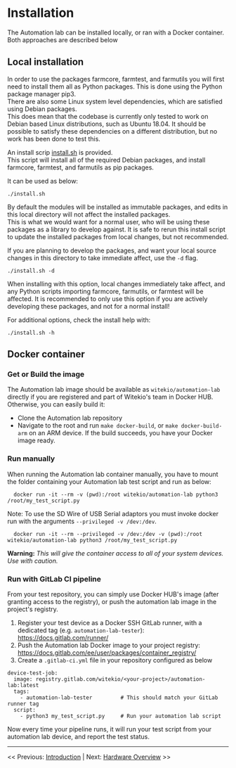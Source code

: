 # Installation

The Automation lab can be installed locally, or ran with a Docker container. Both approaches are described below

## Local installation

In order to use the packages farmcore, farmtest, and farmutils you will first need to install them all as Python packages.
This is done using the Python package manager pip3.  
There are also some Linux system level dependencies, which are satisfied using Debian packages.  
This does mean that the codebase is currently only tested to work on Debian based Linux distributions, such as Ubuntu 18.04.
It should be possible to satisfy these dependencies on a different distribution, but no work has been done to test this.  

An install scrip [install.sh](install.sh) is provided.  
This script will install all of the required Debian packages, and install farmcore, farmtest, and farmutils as pip packages.  

It can be used as below:

``` shell
./install.sh
```

By default the modules will be installed as immutable packages, and edits in this local directory will not affect the installed packages.  
This is what we would want for a normal user, who will be using these packages as a library to develop against.
It is safe to rerun this install script to update the installed packages from local changes, but not recommended.

If you are planning to develop the packages, and want your local source changes in this directory to take immediate affect, use the `-d` flag.

```shell
./install.sh -d
```

When installing with this option, local changes immediately take affect, and any Python scripts importing farmcore, farmutils, or farmtest will be affected.
It is recommended to only use this option if you are actively developing these packages, and not for a normal install!

For additional options, check the install help with:

```shell
./install.sh -h
```

## Docker container

### Get or Build the image

The Automation lab image should be available as `witekio/automation-lab` directly if you are registered and part of Witekio's team in Docker HUB. Otherwise, you can easily build it:
* Clone the Automation lab repository
* Navigate to the root and run `make docker-build`, or `make docker-build-arm` on an ARM device. If the build succeeds, you have your Docker image ready.

### Run manually

When running the Automation lab container manually, you have to mount the folder containing your Automation lab test script and run as below:

```shell
  docker run -it --rm -v (pwd):/root witekio/automation-lab python3 /root/my_test_script.py
```

Note: To use the SD Wire of USB Serial adaptors you must invoke docker run with the arguments `--privileged -v /dev:/dev`.

```shell
  docker run -it --rm --privileged -v /dev:/dev -v (pwd):/root witekio/automation-lab python3 /root/my_test_script.py
```

**Warning:** _This will give the container access to all of your system devices. Use with caution._

### Run with GitLab CI pipeline

From your test repository, you can simply use Docker HUB's image (after granting access to the registry), or push the automation lab image in the project's registry.

1. Register your test device as a Docker SSH GitLab runner, with a dedicated tag (e.g. `automation-lab-tester`): https://docs.gitlab.com/runner/
1. Push the Automation lab Docker image to your project registry: https://docs.gitlab.com/ee/user/packages/container_registry/
1. Create a `.gitlab-ci.yml` file in your repository configured as below

```
device-test-job:
  image: registry.gitlab.com/witekio/<your-project>/automation-lab:latest
  tags:
    - automation-lab-tester         # This should match your GitLab runner tag
  script:
    - python3 my_test_script.py     # Run your automation lab script
```

Now every time your pipeline runs, it will run your test script from your automation lab device, and report the test status.
___

<< Previous: [Introduction](./1-introduction.md) |
Next: [Hardware Overview](./3-hardware_overview.md) >>

